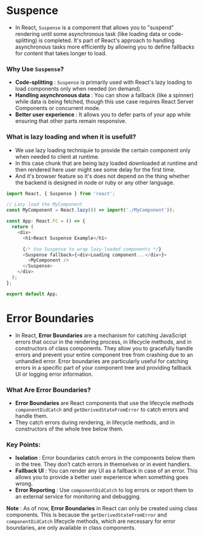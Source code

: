 # Suspence

- In React, `Suspense` is a component that allows you to "suspend" rendering until some asynchronous task (like loading data or code-splitting) is completed. It's part of React's approach to handling asynchronous tasks more efficiently by allowing you to define fallbacks for content that takes longer to load.

    

### Why Use `Suspense`?

* **Code-splitting** : `Suspense` is primarily used with React's lazy loading to load components only when needed (on demand).
* **Handling asynchronous data** : You can show a fallback (like a spinner) while data is being fetched, though this use case requires React Server Components or concurrent mode.
* **Better user experience** : It allows you to defer parts of your app while ensuring that other parts remain responsive.


### What is lazy loading and when it is usefull?

- We use lazy loading techniquie to provide the certain component only when needed to client at runtime.
- In this case chunk that are being lazy loaded downloaded at runtime and then rendered here user might see some delay for the first time.
- And it's browser feature so it's does not depend on the thing whether the backend is designed in node or ruby or any other language.

```javascript
import React, { Suspense } from 'react';

// Lazy load the MyComponent
const MyComponent = React.lazy(() => import('./MyComponent'));

const App: React.FC = () => {
  return (
    <div>
      <h1>React Suspense Example</h1>

      {/* Use Suspense to wrap lazy-loaded components */}
      <Suspense fallback={<div>Loading component...</div>}>
        <MyComponent />
      </Suspense>
    </div>
  );
};

export default App;
```



# Error Boundaries

- In React, **Error Boundaries** are a mechanism for catching JavaScript errors that occur in the rendering process, in lifecycle methods, and in constructors of class components. They allow you to gracefully handle errors and prevent your entire component tree from crashing due to an unhandled error. Error boundaries are particularly useful for catching errors in a specific part of your component tree and providing fallback UI or logging error information.


### What Are Error Boundaries?

* **Error Boundaries** are React components that use the lifecycle methods `componentDidCatch` and `getDerivedStateFromError` to catch errors and handle them.
* They catch errors during rendering, in lifecycle methods, and in constructors of the whole tree below them.


### Key Points:

* **Isolation** : Error boundaries catch errors in the components below them in the tree. They don’t catch errors in themselves or in event handlers.
* **Fallback UI** : You can render any UI as a fallback in case of an error. This allows you to provide a better user experience when something goes wrong.
* **Error Reporting** : Use `componentDidCatch` to log errors or report them to an external service for monitoring and debugging.

**Note** : As of now, **Error Boundaries** in React can only be created using class components. This is because the `getDerivedStateFromError` and `componentDidCatch` lifecycle methods, which are necessary for error boundaries, are only available in class components.
